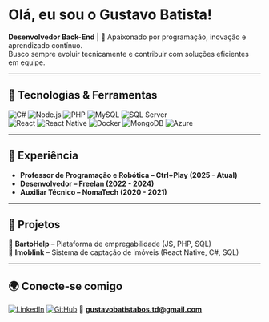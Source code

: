 #  Olá, eu sou o Gustavo Batista!

 **Desenvolvedor Back-End** | 🚀 Apaixonado por programação, inovação e aprendizado contínuo.  
 Busco sempre evoluir tecnicamente e contribuir com soluções eficientes em equipe.

---

## 🚀 Tecnologias & Ferramentas
![C#](https://img.shields.io/badge/-C%23-239120?style=flat&logo=c-sharp&logoColor=white)
![Node.js](https://img.shields.io/badge/-Node.js-339933?style=flat&logo=node.js&logoColor=white)
![PHP](https://img.shields.io/badge/-PHP-777BB4?style=flat&logo=php&logoColor=white)
![MySQL](https://img.shields.io/badge/-MySQL-4479A1?style=flat&logo=mysql&logoColor=white)
![SQL Server](https://img.shields.io/badge/-SQL%20Server-CC2927?style=flat&logo=microsoft-sql-server&logoColor=white)  
![React](https://img.shields.io/badge/-React-61DAFB?style=flat&logo=react&logoColor=black)
![React Native](https://img.shields.io/badge/-React%20Native-61DAFB?style=flat&logo=react&logoColor=black)
![Docker](https://img.shields.io/badge/-Docker-2496ED?style=flat&logo=docker&logoColor=white)
![MongoDB](https://img.shields.io/badge/-MongoDB-47A248?style=flat&logo=mongodb&logoColor=white)
![Azure](https://img.shields.io/badge/-Azure-0078D4?style=flat&logo=microsoft-azure&logoColor=white)

---

## 💼 Experiência
- **Professor de Programação e Robótica – Ctrl+Play (2025 - Atual)**  
- **Desenvolvedor – Freelan (2022 - 2024)**  
- **Auxiliar Técnico – NomaTech (2020 - 2021)**  

---

## 📌 Projetos
🔹 **BartoHelp** – Plataforma de empregabilidade (JS, PHP, SQL)  
🔹 **Imoblink** – Sistema de captação de imóveis (React Native, C#, SQL)  

---

## 🌍 Conecte-se comigo
[![LinkedIn](https://img.shields.io/badge/-LinkedIn-0A66C2?style=flat&logo=linkedin&logoColor=white)](https://www.linkedin.com/in/gustavo-batista-de-oliveira-santos-020555309)
[![GitHub](https://img.shields.io/badge/-GitHub-181717?style=flat&logo=github&logoColor=white)](https://github.com/ThorfDivine)
📧 **gustavobatistabos.td@gmail.com**
